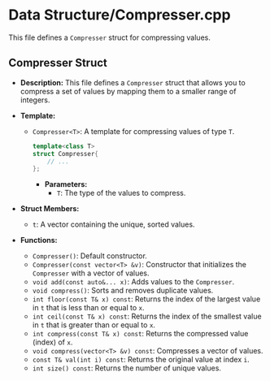 # Data Structure/Compresser.cpp

This file defines a `Compresser` struct for compressing values.

## Compresser Struct

*   **Description:** This file defines a `Compresser` struct that allows you to compress a set of values by mapping them to a smaller range of integers.

*   **Template:**
    *   `Compresser<T>`: A template for compressing values of type `T`.
        ```cpp
        template<class T>
        struct Compresser{
            // ...
        };
        ```
        *   **Parameters:**
            *   `T`: The type of the values to compress.

*   **Struct Members:**
    *   `t`: A vector containing the unique, sorted values.

*   **Functions:**
    *   `Compresser()`: Default constructor.
    *   `Compresser(const vector<T> &v)`: Constructor that initializes the `Compresser` with a vector of values.
    *   `void add(const auto&... x)`: Adds values to the `Compresser`.
    *   `void compress()`: Sorts and removes duplicate values.
    *   `int floor(const T& x) const`: Returns the index of the largest value in `t` that is less than or equal to `x`.
    *   `int ceil(const T& x) const`: Returns the index of the smallest value in `t` that is greater than or equal to `x`.
    *   `int compress(const T& x) const`: Returns the compressed value (index) of `x`.
    *   `void compress(vector<T> &v) const`: Compresses a vector of values.
    *   `const T& val(int i) const`: Returns the original value at index `i`.
    *   `int size() const`: Returns the number of unique values.
